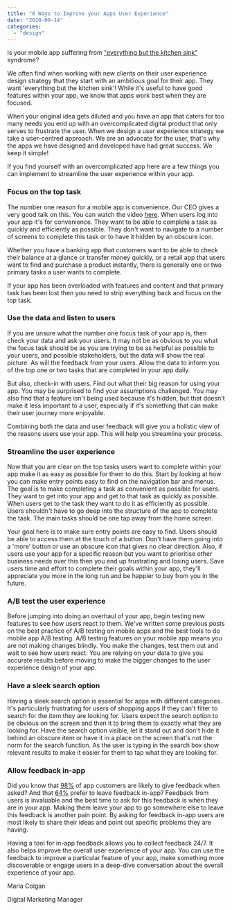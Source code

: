 ```yaml
---
title: "6 Ways to Improve your Apps User Experience"
date: "2020-09-14"
categories: 
  - "design"
---
```


Is your mobile app suffering from ["everything but the kitchen sink"](https://tapadoo.com/focused-engagement-through-ux-design-strategy/) syndrome?

We often find when working with new clients on their user experience design strategy that they start with an ambitious goal for their app. They want 'everything but the kitchen sink'! While it's useful to have good features within your app, we know that apps work best when they are focused.

When your original idea gets diluted and you have an app that caters for too many needs you end up with an overcomplicated digital product that only serves to frustrate the user. When we design a user experience strategy we take a user-centred approach. We are an advocate for the user, that's why the apps we have designed and developed have had great success. We keep it simple!

If you find yourself with an overcomplicated app here are a few things you can implement to streamline the user experience within your app.

### Focus on the top task

The number one reason for a mobile app is convenience. Our CEO gives a very good talk on this. You can watch the video [here](https://www.youtube.com/watch?v=YJt3b62YgdU&list=PLilWfRvnyxzZGID9nkPgAgtO4rx3YPGsi). When users log into your app it's for convenience. They want to be able to complete a task as quickly and efficiently as possible. They don't want to navigate to a number of screens to complete this task or to have it hidden by an obscure icon.

Whether you have a banking app that customers want to be able to check their balance at a glance or transfer money quickly, or a retail app that users want to find and purchase a product instantly, there is generally one or two primary tasks a user wants to complete.

If your app has been overloaded with features and content and that primary task has been lost then you need to strip everything back and focus on the top task.

### Use the data and listen to users

If you are unsure what the number one focus task of your app is, then check your data and ask your users. It may not be as obvious to you what the focus task should be as you are trying to be as helpful as possible to your users, and possible stakeholders, but the data will show the real picture. As will the feedback from your users. Allow the data to inform you of the top one or two tasks that are completed in your app daily.

But also, check-in with users. Find out what their big reason for using your app. You may be surprised to find your assumptions challenged. You may also find that a feature isn't being used because it's hidden, but that doesn't make it less important to a user, especially if it's something that can make their user journey more enjoyable.

Combining both the data and user feedback will give you a holistic view of the reasons users use your app. This will help you streamline your process.

### Streamline the user experience

Now that you are clear on the top tasks users want to complete within your app make it as easy as possible for them to do this. Start by looking at how you can make entry points easy to find on the navigation bar and menus. The goal is to make completing a task as convenient as possible for users. They want to get into your app and get to that task as quickly as possible. When users get to the task they want to do it as efficiently as possible. Users shouldn't have to go deep into the structure of the app to complete the task. The main tasks should be one tap away from the home screen.

Your goal here is to make sure entry points are easy to find. Users should be able to access them at the touch of a button. Don't have them going into a 'more' button or use an obscure icon that gives no clear direction. Also, if users use your app for a specific reason but you want to prioritise other business needs over this then you end up frustrating and losing users. Save users time and effort to complete their goals within your app, they'll appreciate you more in the long run and be happier to buy from you in the future.

### A/B test the user experience

Before jumping into doing an overhaul of your app, begin testing new features to see how users react to them. We've written some previous posts on the best practice of A/B testing on mobile apps and the best tools to do mobile app A/B testing. A/B testing features on your mobile app means you are not making changes blindly. You make the changes, test them out and wait to see how users react. You are relying on your data to give you accurate results before moving to make the bigger changes to the user experience design of your app.

### Have a sleek search option

Having a sleek search option is essential for apps with different categories. It's particularly frustrating for users of shopping apps if they can't filter to search for the item they are looking for. Users expect the search option to be obvious on the screen and then it to bring them to exactly what they are looking for. Have the search option visible, let it stand out and don't hide it behind an obscure item or have it in a place on the screen that's not the norm for the search function. As the user is typing in the search box show relevant results to make it easier for them to tap what they are looking for.

### Allow feedback in-app

Did you know that [98%](https://go.apptentive.com/Feedback-Loyalty-On-Mobile-Frontier.html) of app customers are likely to give feedback when asked? And that [64%](https://go.apptentive.com/Feedback-Loyalty-On-Mobile-Frontier.html) prefer to leave feedback in-app? Feedback from users is invaluable and the best time to ask for this feedback is when they are in your app. Making them leave your app to go somewhere else to leave this feedback is another pain point. By asking for feedback in-app users are most likely to share their ideas and point out specific problems they are having.

Having a tool for in-app feedback allows you to collect feedback 24/7. It also helps improve the overall user experience of your app. You can use the feedback to improve a particular feature of your app, make something more discoverable or engage users in a deep-dive conversation about the overall experience of your app.

Maria Colgan

Digital Marketing Manager
